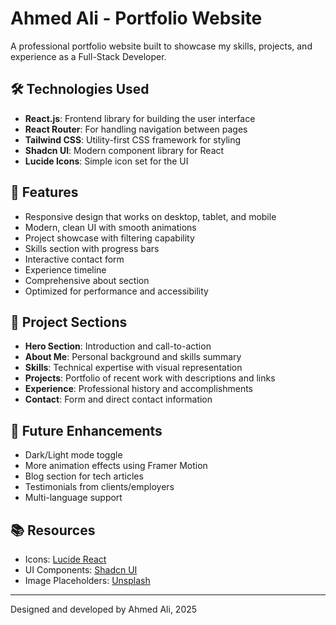 
# Ahmed Ali - Portfolio Website

A professional portfolio website built to showcase my skills, projects, and experience as a Full-Stack Developer.

## 🛠️ Technologies Used

- **React.js**: Frontend library for building the user interface
- **React Router**: For handling navigation between pages
- **Tailwind CSS**: Utility-first CSS framework for styling
- **Shadcn UI**: Modern component library for React
- **Lucide Icons**: Simple icon set for the UI

## 🚀 Features

- Responsive design that works on desktop, tablet, and mobile
- Modern, clean UI with smooth animations
- Project showcase with filtering capability
- Skills section with progress bars
- Interactive contact form
- Experience timeline
- Comprehensive about section
- Optimized for performance and accessibility

## 📝 Project Sections

- **Hero Section**: Introduction and call-to-action
- **About Me**: Personal background and skills summary
- **Skills**: Technical expertise with visual representation
- **Projects**: Portfolio of recent work with descriptions and links
- **Experience**: Professional history and accomplishments
- **Contact**: Form and direct contact information

## 🔄 Future Enhancements

- Dark/Light mode toggle
- More animation effects using Framer Motion
- Blog section for tech articles
- Testimonials from clients/employers
- Multi-language support

## 📚 Resources

- Icons: [Lucide React](https://lucide.dev/)
- UI Components: [Shadcn UI](https://ui.shadcn.com/)
- Image Placeholders: [Unsplash](https://unsplash.com/)

---

Designed and developed by Ahmed Ali, 2025
